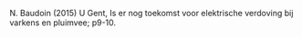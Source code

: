 N. Baudoin (2015) U Gent, Is er nog toekomst voor elektrische verdoving bij varkens en pluimvee; p9-10.